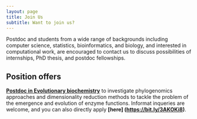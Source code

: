 ```yaml
---
layout: page
title: Join Us
subtitle: Want to join us?
---
```


Postdoc and students from a wide range of backgrounds including computer
science, statistics, bioinformatics, and biology, and interested in
computational work, are encouraged to contact us to discuss possibilities of
internships, PhD thesis, and postdoc fellowships.

## Position offers

**[Postdoc in Evolutionary
  biochemistry](../files/postdoc_evolutionary_biochemistry.pdf)** to
investigate phylogenomics  approaches  and dimensionality  reduction methods
to  tackle  the  problem  of  the  emergence  and  evolution  of enzyme
functions. 
Informat inqueries are welcome, and you can also directly apply **[here] (https://bit.ly/3AKOKi8)**. 
